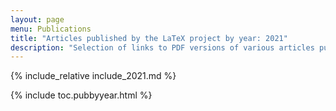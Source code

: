 ```yaml
---
layout: page
menu: Publications
title: "Articles published by the LaTeX project by year: 2021"
description: "Selection of links to PDF versions of various articles published by the LaTeX3 project and links to videos of their conference presentations."
---
```



{% include_relative include_2021.md %}


<div class="row">{% include toc.pubbyyear.html %}</div>
<div id="div_vgwpixel"></div>
